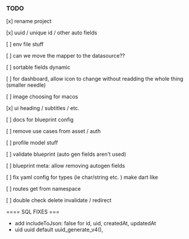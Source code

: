 ### TODO

[x] rename project

[x] uuid / unique id / other auto fields

[ ] env file stuff

[  ] can we move the mapper to the datasource??

[ ] sortable fields dynamic 

[ ] for dashboard, allow icon to change without readding the whole thing (smaller needle)

[ ] image choosing for macos

[x] ui heading / subtitles / etc.

[ ] docs for blueprint config

[ ] remove use cases from asset / auth

[ ] profile model stuff

[ ] validate blueprint (auto gen fields aren't used)

[ ] blueprint meta: allow removing autogen fields

[ ] fix yaml config for types (ie char/string etc. ) make dart like

[ ] routes get from namespace

[ ] double check delete invalidate / redirect
 

==== SQL FIXES ===



- add includeToJson: false for id, uid, createdAt, updatedAt
- uid uuid default uuid_generate_v4(),